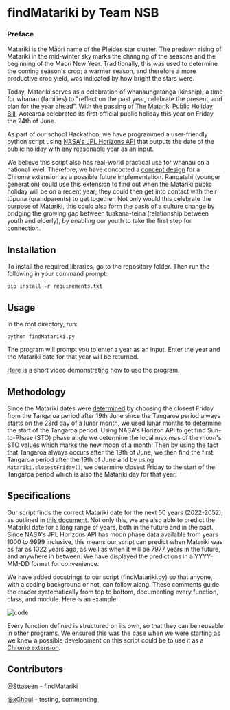 # **findMatariki by Team NSB**
### **Preface**

Matariki is the Māori name of the Pleides star cluster. The predawn rising of Matariki in the mid-winter sky marks the changing of the seasons and the beginning of the Maori New Year. Traditionally, this was used to determine the coming season's crop; a warmer season, and therefore a more productive crop yield, was indicated by how bright the stars were. 

Today, Matariki serves as a celebration of whanaungatanga (kinship), a time for whanau (families) to "reflect on the past year, celebrate the present, and plan for the year ahead". With the passing of [The Matariki Public Holiday Bill](https://www.parliament.nz/en/pb/bills-and-laws/bills-proposed-laws/document/BILL_115986/te-pire-m%C5%8D-te-hararei-t%C5%ABmatanui-o-te-k%C4%81hui-o-matarikite), Aotearoa celebrated its first official public holiday this year on Friday, the 24th of June. 

As part of our school Hackathon, we have programmed a user-friendly python script using [NASA's JPL Horizons API](https://ssd-api.jpl.nasa.gov/doc/horizons.html) that outputs the date of the public holiday with any reasonable year as an input. 

We believe this script also has real-world practical use for whanau on a national level. Therefore, we have concocted a [concept design](https://docs.google.com/presentation/d/19V19oQvpHnYjP2_FcM1_xw8tZIVGi9tB801cl1HUxh0/edit#slide=id.p) for a Chrome extension as a possible future implementation. Rangatahi (younger generation) could use this extension to find out when the Matariki public holiday will be on a recent year; they could then get into contact with their tūpuna (grandparents) to get together. Not only would this celebrate the purpose of Matariki, this could also form the basis of a culture change by bridging the growing gap between tuakana-teina (relationship between youth and elderly), by enabling our youth to take the first step for connection.

## **Installation**

To install the required libraries, go to the repository folder. Then run the following in your command prompt:
```
pip install -r requirements.txt
```

## **Usage**

In the root directory, run:
```
python findMatariki.py
```
The program will prompt you to enter a year as an input. Enter the year and the Matariki date for that year will be returned.

[Here](https://www.youtube.com/watch?v=6a-HgocFTS0&feature=youtu.be) is a short video demonstrating how to use the program.

## **Methodology**
Since the Matariki dates were [determined](https://www.mbie.govt.nz/assets/matariki-dates-2022-to-2052-matariki-advisory-group.pdf) by choosing the closest Friday from the Tangaroa period after 19th June since the Tangaroa period always starts on the 23rd day of a lunar month, we used lunar months to determine the start of the Tangaroa period. Using NASA's Horizon API to get find Sun-to-Phase (STO) phase angle we determine the local maximas of the moon's STO values which marks the new moon of a month. Then by using the fact that Tangaroa always occurs after the 19th of June, we then find the first Tangaroa period after the 19th of June and by using ```Matariki.closestFriday()```, we determine closest Friday to the start of the Tangaroa period which is also the Matariki day for that year.

## **Specifications**
Our script finds the correct Matariki date for the next 50 years (2022-2052), as outlined in [this document](https://www.mbie.govt.nz/assets/matariki-dates-2022-to-2052-matariki-advisory-group.pdf). Not only this, we are also able to predict the Matariki date for a long range of years, both in the future and in the past. Since NASA's JPL Horizons API has moon phase data available from years 1000 to 9999 inclusive, this means our script can predict when Matariki was as far as 1022 years ago, as well as when it will be 7977 years in the future, and anywhere in between. We have displayed the predictions in a YYYY-MM-DD format for convenience.

We have added docstrings to our script (findMatariki.py) so that anyone, with a coding background or not, can follow along. These comments guide the reader systematically from top to bottom, documenting every function, class, and module. Here is an example:

![code](https://i.imgur.com/r6ngXUI.jpg)

Every function defined is structured on its own, so that they can be reusable in other programs. We ensured this was the case when we were starting as we knew a possible development on this script could be to use it as a [Chrome extension](https://docs.google.com/presentation/d/19V19oQvpHnYjP2_FcM1_xw8tZIVGi9tB801cl1HUxh0/edit#slide=id.p).

## **Contributors**
[@Sttaseen](https://github.com/sttaseen) - findMatariki

[@xGhqul](https://github.com/xGhqul) - testing, commenting
